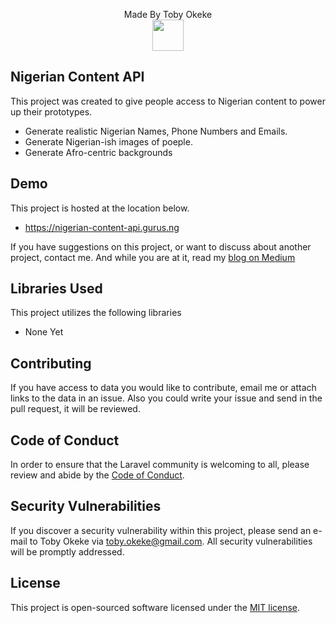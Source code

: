 

<p align="center">Made By Toby Okeke <br><img src="https://res.cloudinary.com/dtfbvvkyp/image/upload/v1566331377/laravel-logolockup-cmyk-red.svg" height="50px"></p>

## Nigerian Content API

This project was created to give people access to Nigerian content to power up their prototypes.
- Generate realistic Nigerian Names, Phone Numbers and Emails.
- Generate Nigerian-ish images of poeple.
- Generate Afro-centric backgrounds


## Demo

This project is hosted at the location below. 

- https://nigerian-content-api.gurus.ng 


If you have suggestions on this project, or want to discuss about another project, contact me.
And while you are at it, read my  [blog on Medium](https://medium.com/@toby.okeke)

## Libraries Used

This project utilizes the following libraries 

- None Yet


## Contributing

If you have access to data you would like to contribute, email me or attach links to the data in an issue. Also you could write your issue and send in the pull request, it will be reviewed.  

## Code of Conduct

In order to ensure that the Laravel community is welcoming to all, please review and abide by the [Code of Conduct](https://laravel.com/docs/contributions#code-of-conduct).

## Security Vulnerabilities

If you discover a security vulnerability within this project, please send an e-mail to Toby Okeke via [toby.okeke@gmail.com](mailto:toby.okeke@gmail.com). All security vulnerabilities will be promptly addressed.

## License

This project is open-sourced software licensed under the [MIT license](https://opensource.org/licenses/MIT).
